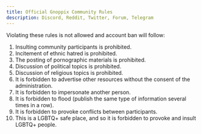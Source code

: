 ```yaml
---
title: Official Gnoppix Community Rules
description: Discord, Reddit, Twitter, Forum, Telegram
---
```


Violating these rules is not allowed and account ban will follow:

1. Insulting community participants is prohibited.
2. Incitement of ethnic hatred is prohibited.
3. The posting of pornographic materials is prohibited.
4. Discussion of political topics is prohibited.
5. Discussion of religious topics is prohibited.
6. It is forbidden to advertise other resources without the consent of the administration.
7. It is forbidden to impersonate another person.
8. It is forbidden to flood (publish the same type of information several times in a row).
9. It is forbidden to provoke conflicts between participants.
10. This is a LGBTQ+ safe place, and so it is forbidden to provoke and insult LGBTQ+ people.

